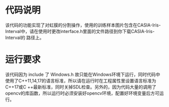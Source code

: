 # 代码说明
该代码的功能实现了对虹膜的分割操作，使用的训练样本图片包含在CASIA-Iris-Interval中，请在使用时更改interface.h里面的文件路径到你下载CASIA-Iris-Interval的
路径上。

# 运行要求
该代码因为 include 了 Windows.h 故只能在Windows环境下运行，同时代码中使用了C++11,14,17的语言标准，所以请在运行时在工程属性里设置语言标准为C++17或C
++最新标准，同时关掉SDL检查。另外的，因为代码大量的调用了opencv的库函数，所以运行时必须安装好opencv环境，配置好环境变量后方可运行。
